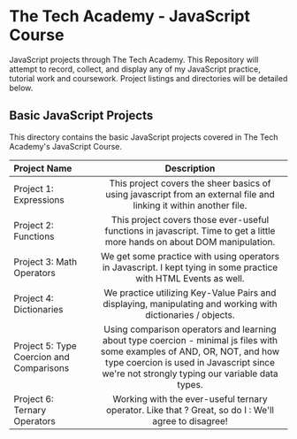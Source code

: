 # The Tech Academy - JavaScript Course
JavaScript projects through The Tech Academy. This Repository will attempt to record, collect, and display any of my JavaScript practice, tutorial work and coursework. 
Project listings and directories will be detailed below.

## Basic JavaScript Projects
This directory contains the basic JavaScript projects covered in The Tech Academy's JavaScript Course. 

Project Name  | Description
:---- | :---:
Project 1: Expressions  | This project covers the sheer basics of using javascript from an external file and linking it within another file. 
Project 2: Functions  | This project covers those ever-useful functions in javascript. Time to get a little more hands on about DOM manipulation.
Project 3: Math Operators | We get some practice with using operators in Javascript. I kept tying in some practice with HTML Events as well.
Project 4: Dictionaries | We practice utilizing Key-Value Pairs and displaying, manipulating and working with dictionaries / objects.
Project 5: Type Coercion and Comparisons | Using comparison operators and learning about type coercion - minimal js files with some examples of AND, OR, NOT, and how type coercion is used in Javascript since we're not strongly typing our variable data types.
Project 6: Ternary Operators | Working with the ever-useful ternary operator. Like that ? Great, so do I : We'll agree to disagree! 

